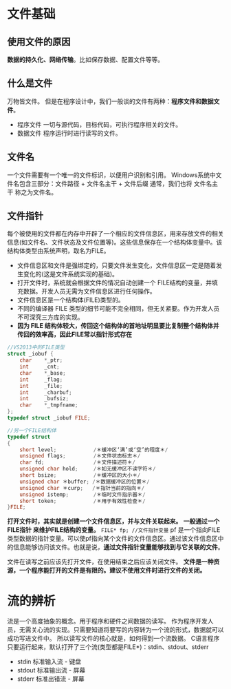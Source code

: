 # 文件基础
## 使用文件的原因
**数据的持久化、网络传输**。比如保存数据、配置文件等等。

## 什么是文件
万物皆文件。
但是在程序设计中，我们一般谈的文件有两种：**程序文件和数据文件**。
- 程序文件
一切与源代码，目标代码，可执行程序相关的文件。
- 数据文件
程序运行时进行读写的文件。

## 文件名
一个文件需要有一个唯一的文件标识，以便用户识别和引用。
Windows系统中文件名包含三部分：文件路径 + 文件名主干 + 文件后缀
通常，我们也将 文件名主干 称之为文件名。

## 文件指针
每个被使用的文件都在内存中开辟了一个相应的文件信息区，用来存放文件的相关信息(如文件名、文件状态及文件位置等)。这些信息保存在一个结构体变量中。该结构体类型由系统声明，取名为FILE。
- 文件信息区和文件是强绑定的，只要文件发生变化，文件信息区一定是随着发生变化的(这是文件系统实现的基础)。
- 打开文件时，系统就会根据文件的情况自动创建一个 FILE结构的变量，并填充数据。开发人员无需为文件信息区进行任何操作。
- 文件信息区是一个结构体(FILE)类型的。
- 不同的编译器 FILE 类型的细节可能不完全相同，但无关紧要。作为开发人员不可深究三方库的实现。
- **因为 FILE 结构体较大，传回这个结构体的首地址明显要比复制整个结构体并传回的效率高，因此FILE常以指针形式存在**
```C
//VS2013中的FILE类型
struct _iobuf {
    char    *_ptr;
    int     _cnt;
    char    *_base;
    int     _flag;
    int     _file;
    int     _charbuf;
    int     _bufsiz;
    char    *_tmpfname;
};
typedef struct _iobuf FILE;

//另一个FILE结构体
typedef struct
{
    short level;            /＊缓冲区‘满’或‘空’的程度＊/
    unsigned flags;         /＊文件状态标志＊/
    char fd;                /＊文件描述符＊/
    unsigned char hold;     /＊如无缓冲区不读字符＊/
    short bsize;            /＊缓冲区的大小＊/
    unsigned char ＊buffer; /＊数据缓冲区的位置＊/
    unsigned char ＊curp;   /＊指针当前的指向＊/
    unsigned istemp;        /＊临时文件指示器＊/
    short token;            /＊用于有效性检查＊/
}FILE;
```
**打开文件时，其实就是创建一个文件信息区，并与文件关联起来。**
**一般通过一个 FILE指针 来维护FILE结构的变量。**
`FILE* fp; //文件指针变量`
pf 是一个指向FILE类型数据的指针变量。可以使pf指向某个文件的文件信息区。通过该文件信息区中的信息能够访问该文件。也就是说，**通过文件指针变量能够找到与它关联的文件**。


文件在读写之前应该先打开文件，在使用结束之后应该关闭文件。
**文件是一种资源，一个程序能打开的文件是有限的。建议不使用文件时进行文件的关闭。**

# 流的辨析
流是一个高度抽象的概念。用于程序和硬件之间数据的读写。
作为程序开发人员，无需关心流的实现。只需要知道将要写的内容转为一个流的形式，数据就可以成功写进文件中。
所以读写文件的核心就是，如何得到一个流数据。
C语言程序只要运行起来，默认打开了三个流(类型都是FILE*)：stdin、stdout、stderr
- stdin     标准输入流 - 键盘
- stdout    标准输出流 - 屏幕
- stderr    标准出错流 - 屏幕
